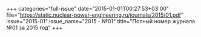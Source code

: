 +++
categories="full-issue"
date="2015-01-01T00:27:53+03:00"
file="https://static.nuclear-power-engineering.ru/journals/2015/01.pdf"
issue="2015-01"
issue_name="2015 - №01"
title="Полный номер журнала №01 за 2015 год"
+++